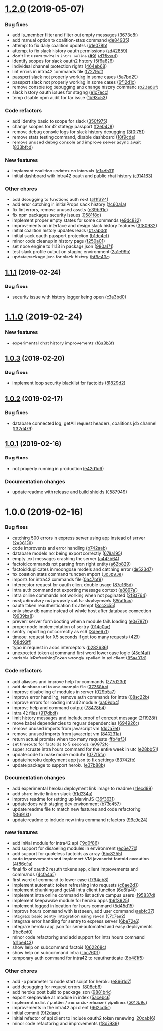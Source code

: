 # [1.2.0](https://github.com/ItsWendell/marvin-js/compare/1.1.1...1.2.0) (2019-05-07)


### Bug fixes

* add is_member filter and filter out empty messages ([3673c8f](https://github.com/ItsWendell/marvin-js/commit/3673c8f))
* add manual option to coalition-stats command ([de84935](https://github.com/ItsWendell/marvin-js/commit/de84935))
* attempt to fix daily coalition updates ([b1e078b](https://github.com/ItsWendell/marvin-js/commit/b1e078b))
* attempt to fix slack history oauth permissions ([ad42859](https://github.com/ItsWendell/marvin-js/commit/ad42859))
* don't list users twice in `intra online` ([#9](https://github.com/ItsWendell/marvin-js/issues/9)) ([d7fbba4](https://github.com/ItsWendell/marvin-js/commit/d7fbba4))
* identify scopes for slack oauth2 history ([5f6a826](https://github.com/ItsWendell/marvin-js/commit/5f6a826))
* individual channel protection rights ([464eb68](https://github.com/ItsWendell/marvin-js/commit/464eb68))
* lint errors in intra42 commands file ([f7279cf](https://github.com/ItsWendell/marvin-js/commit/f7279cf))
* passport slack not properly working in some cases ([5a7bd29](https://github.com/ItsWendell/marvin-js/commit/5a7bd29))
* passport slack not properly working in some cases ([6f12d1c](https://github.com/ItsWendell/marvin-js/commit/6f12d1c))
* remove console log debugging and change history command ([b23a80f](https://github.com/ItsWendell/marvin-js/commit/b23a80f))
* slack history oauth issues for staging ([e1c7ecc](https://github.com/ItsWendell/marvin-js/commit/e1c7ecc))
* temp disable npm audit for tar issue ([1b93c53](https://github.com/ItsWendell/marvin-js/commit/1b93c53))


### Code refactors

* add identity basic to scope for slack ([350f975](https://github.com/ItsWendell/marvin-js/commit/350f975))
* change scopes for 42 stategy passport ([f2e0428](https://github.com/ItsWendell/marvin-js/commit/f2e0428))
* remove debug console logs for slack history debugging ([3f0f751](https://github.com/ItsWendell/marvin-js/commit/3f0f751))
* remove stats testing command, disable dashboard ([18f9cde](https://github.com/ItsWendell/marvin-js/commit/18f9cde))
* remove unused debug console and improve server async await ([833bfbd](https://github.com/ItsWendell/marvin-js/commit/833bfbd))


### New features

* implement coalition updates on intervals ([c1adb91](https://github.com/ItsWendell/marvin-js/commit/c1adb91))
* initial dashboard with intra42 oauth and public chat history ([e914163](https://github.com/ItsWendell/marvin-js/commit/e914163))


### Other chores

* add debugging to functions auth next ([a11fd34](https://github.com/ItsWendell/marvin-js/commit/a11fd34))
* add error catching in initialProps slack history ([2c60a1a](https://github.com/ItsWendell/marvin-js/commit/2c60a1a))
* fix lint errors, remove unused assets ([e39b91c](https://github.com/ItsWendell/marvin-js/commit/e39b91c))
* fix npm packages security issues ([0581f8d](https://github.com/ItsWendell/marvin-js/commit/0581f8d))
* implement proper empty states for some commands ([e9dc882](https://github.com/ItsWendell/marvin-js/commit/e9dc882))
* improvements on interface and design slack history features ([3f80932](https://github.com/ItsWendell/marvin-js/commit/3f80932))
* initial coalition history updates leads ([0f7ab0d](https://github.com/ItsWendell/marvin-js/commit/0f7ab0d))
* initial slack oauth passport protection ([b1dc4cf](https://github.com/ItsWendell/marvin-js/commit/b1dc4cf))
* minor code cleanup in history page ([f250a01](https://github.com/ItsWendell/marvin-js/commit/f250a01))
* set node engine to 11.13 in package json ([980a171](https://github.com/ItsWendell/marvin-js/commit/980a171))
* test slack profile output on staging environment ([2a1e99b](https://github.com/ItsWendell/marvin-js/commit/2a1e99b))
* update package json for slack history ([bf8c49c](https://github.com/ItsWendell/marvin-js/commit/bf8c49c))

## [1.1.1](https://github.com/ItsWendell/marvin-js/compare/1.1.0...1.1.1) (2019-02-24)


### Bug fixes

* security issue with history logger being open ([c3a3bd0](https://github.com/ItsWendell/marvin-js/commit/c3a3bd0))

# [1.1.0](https://github.com/ItsWendell/marvin-js/compare/1.0.3...1.1.0) (2019-02-24)


### New features

* experimental chat history improvements ([f6a3b6f](https://github.com/ItsWendell/marvin-js/commit/f6a3b6f))

## [1.0.3](https://github.com/ItsWendell/marvin-js/compare/1.0.2...1.0.3) (2019-02-20)


### Bug fixes

* implement loop security blacklist for factoids ([81829d2](https://github.com/ItsWendell/marvin-js/commit/81829d2))

## [1.0.2](https://github.com/ItsWendell/marvin-js/compare/1.0.1...1.0.2) (2019-02-17)


### Bug fixes

* database connected log, getAll request headers, coalitions job channel ([f32d479](https://github.com/ItsWendell/marvin-js/commit/f32d479))

## [1.0.1](https://github.com/ItsWendell/marvin-js/compare/1.0.0...1.0.1) (2019-02-16)


### Bug fixes

* not properly running in production ([e42d1d6](https://github.com/ItsWendell/marvin-js/commit/e42d1d6))


### Documentation changes

* update readme with release and build shields ([0587949](https://github.com/ItsWendell/marvin-js/commit/0587949))

# 1.0.0 (2019-02-16)


### Bug fixes

* catching 500 errors in express server using app instead of server ([2e36138](https://github.com/ItsWendell/marvin-js/commit/2e36138))
* code improvents and error handling ([b742aab](https://github.com/ItsWendell/marvin-js/commit/b742aab))
* database models not being export correctly ([678a195](https://github.com/ItsWendell/marvin-js/commit/678a195))
* empty text messages crashing the server ([a443b64](https://github.com/ItsWendell/marvin-js/commit/a443b64))
* factoid commands not parsing from right entity ([a62b829](https://github.com/ItsWendell/marvin-js/commit/a62b829))
* factoid duplicates in moongose models and catching error ([de523d7](https://github.com/ItsWendell/marvin-js/commit/de523d7))
* fix coalition stats command function import ([3d8b93e](https://github.com/ItsWendell/marvin-js/commit/3d8b93e))
* imports for intra42 commands file ([0a47bf9](https://github.com/ItsWendell/marvin-js/commit/0a47bf9))
* interceptor request for oauth client double usage ([87c165d](https://github.com/ItsWendell/marvin-js/commit/87c165d))
* intra auth command not exporting message context ([e8897a1](https://github.com/ItsWendell/marvin-js/commit/e8897a1))
* intra online commands not working when not paginated ([2f83764](https://github.com/ItsWendell/marvin-js/commit/2f83764))
* nextjs directory not properly set for deployments ([06af5ac](https://github.com/ItsWendell/marvin-js/commit/06af5ac))
* oauth token reauthentication fix attempt ([8cc3c55](https://github.com/ItsWendell/marvin-js/commit/8cc3c55))
* only show db name instead of whole host after database connection ([9939ba8](https://github.com/ItsWendell/marvin-js/commit/9939ba8))
* prevent server form booting when a module fails loading ([e0e787f](https://github.com/ItsWendell/marvin-js/commit/e0e787f))
* proper node implementation of sentry ([014c0ac](https://github.com/ItsWendell/marvin-js/commit/014c0ac))
* sentry importing not correctly as es6 ([3dee67f](https://github.com/ItsWendell/marvin-js/commit/3dee67f))
* timeout request for 0.5 seconds if got too many requests (429) ([68d92ff](https://github.com/ItsWendell/marvin-js/commit/68d92ff))
* typo in request in axios interceptors ([b282636](https://github.com/ItsWendell/marvin-js/commit/b282636))
* unexpected token at command first word lower case logic ([43cf4af](https://github.com/ItsWendell/marvin-js/commit/43cf4af))
* variable isRefreshingToken wrongly spelled in api client ([85ae374](https://github.com/ItsWendell/marvin-js/commit/85ae374))


### Code refactors

* add aliasses and improve help for commands ([377d23d](https://github.com/ItsWendell/marvin-js/commit/377d23d))
* add database url to env example file ([37758bc](https://github.com/ItsWendell/marvin-js/commit/37758bc))
* improve disabeling of modules in server ([029b5a7](https://github.com/ItsWendell/marvin-js/commit/029b5a7))
* improve error handling, remove auth commands for intra ([08ac22b](https://github.com/ItsWendell/marvin-js/commit/08ac22b))
* improve errors for loading intra42 module ([aa09db4](https://github.com/ItsWendell/marvin-js/commit/aa09db4))
* improve help and command output ([78478b4](https://github.com/ItsWendell/marvin-js/commit/78478b4))
* intra 42 files ([917dbdf](https://github.com/ItsWendell/marvin-js/commit/917dbdf))
* limit history messages and include proof of concept message ([2f1928f](https://github.com/ItsWendell/marvin-js/commit/2f1928f))
* move babel dependencies to regular dependencies ([694926c](https://github.com/ItsWendell/marvin-js/commit/694926c))
* remove unused imports from javascript vm ([dd2a7ef](https://github.com/ItsWendell/marvin-js/commit/dd2a7ef))
* remove unused imports from javascript vm ([843231a](https://github.com/ItsWendell/marvin-js/commit/843231a))
* return actual promise when too many requests ([ffb4af3](https://github.com/ItsWendell/marvin-js/commit/ffb4af3))
* set timeouts for factoids to 5 seconds ([e0972fc](https://github.com/ItsWendell/marvin-js/commit/e0972fc))
* super acruate intra hours command for the entire week in utc ([e28bb51](https://github.com/ItsWendell/marvin-js/commit/e28bb51))
* update code to make mode modular ([077f5fa](https://github.com/ItsWendell/marvin-js/commit/077f5fa))
* update heroku deployment app json to fix settings ([83742fb](https://github.com/ItsWendell/marvin-js/commit/83742fb))
* update package to support heroku ([e37b88b](https://github.com/ItsWendell/marvin-js/commit/e37b88b))


### Documentation changes

* add experimental heroku deployment link image to readme ([a1ecd99](https://github.com/ItsWendell/marvin-js/commit/a1ecd99))
* add share invite link on slack ([51d234a](https://github.com/ItsWendell/marvin-js/commit/51d234a))
* improve readme for setting up MarvinJS ([36f3631](https://github.com/ItsWendell/marvin-js/commit/36f3631))
* update docs with staging dev environment ([b73c457](https://github.com/ItsWendell/marvin-js/commit/b73c457))
* update readme file to match new features and code refactoring ([8f6918f](https://github.com/ItsWendell/marvin-js/commit/8f6918f))
* update readme to include new intra command refactors ([99c9e24](https://github.com/ItsWendell/marvin-js/commit/99c9e24))


### New features

* add initial module for intra42 api ([19d0f86](https://github.com/ItsWendell/marvin-js/commit/19d0f86))
* add support for disabeling modules in environment ([ec6e770](https://github.com/ItsWendell/marvin-js/commit/ec6e770))
* add support for quoteless factoids as array ([6bc8255](https://github.com/ItsWendell/marvin-js/commit/6bc8255))
* code improvements and implement VM javascript factoid execution ([4f86c9a](https://github.com/ItsWendell/marvin-js/commit/4f86c9a))
* final fix of oauth2 reauth tokens app, client improvements and commands ([4cfa4a5](https://github.com/ItsWendell/marvin-js/commit/4cfa4a5))
* first word of command to lower case ([f794cb8](https://github.com/ItsWendell/marvin-js/commit/f794cb8))
* implement automatic token refreshing into requests ([c8ae2d3](https://github.com/ItsWendell/marvin-js/commit/c8ae2d3))
* implement chunking and getAll intra client function ([6e6fa40](https://github.com/ItsWendell/marvin-js/commit/6e6fa40))
* implement intra online command to list active campus users ([195837d](https://github.com/ItsWendell/marvin-js/commit/195837d))
* implement keepawake module for heroku apps ([b6f3925](https://github.com/ItsWendell/marvin-js/commit/b6f3925))
* implement logged in location for hours command ([5d45d15](https://github.com/ItsWendell/marvin-js/commit/5d45d15))
* improve hours command with last seen, add user command ([aebfc37](https://github.com/ItsWendell/marvin-js/commit/aebfc37))
* integrate basic sentry integration using raven ([37c7aa2](https://github.com/ItsWendell/marvin-js/commit/37c7aa2))
* integrate error handling for sentry to express server ([6be72e6](https://github.com/ItsWendell/marvin-js/commit/6be72e6))
* integrate heroku app.json for semi-automated and easy deployments ([fbc6ed0](https://github.com/ItsWendell/marvin-js/commit/fbc6ed0))
* minor code refactoring and add support for intra hours command ([d1be443](https://github.com/ItsWendell/marvin-js/commit/d1be443))
* show help on subcommand factoid ([062268c](https://github.com/ItsWendell/marvin-js/commit/062268c))
* show help on subcommand intra ([cbc7601](https://github.com/ItsWendell/marvin-js/commit/cbc7601))
* temporary auth command for intra42 to reauthenticate ([8b481f5](https://github.com/ItsWendell/marvin-js/commit/8b481f5))


### Other chores

* add -p parameter to node start script for heroku ([e8661d7](https://github.com/ItsWendell/marvin-js/commit/e8661d7))
* add debugging for request errors ([f808cb6](https://github.com/ItsWendell/marvin-js/commit/f808cb6))
* add heroku post build to package json ([9881b4c](https://github.com/ItsWendell/marvin-js/commit/9881b4c))
* export keepawake as module in index ([5acebc6](https://github.com/ItsWendell/marvin-js/commit/5acebc6))
* implement eslint / prettier / semantic-release / pipelines ([5616b9c](https://github.com/ItsWendell/marvin-js/commit/5616b9c))
* improvements in the intra42 api client ([662cd5c](https://github.com/ItsWendell/marvin-js/commit/662cd5c))
* initial commit ([9f2daac](https://github.com/ItsWendell/marvin-js/commit/9f2daac))
* initial refactor of api client to include oauth2 token renewing ([20cab16](https://github.com/ItsWendell/marvin-js/commit/20cab16))
* minor code refactoring and improvements ([f8d7939](https://github.com/ItsWendell/marvin-js/commit/f8d7939))
